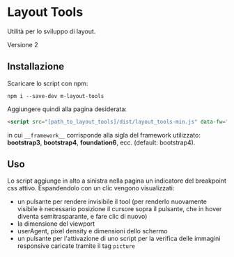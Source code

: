 # Layout Tools

Utilità per lo sviluppo di layout.

Versione 2

## Installazione

Scaricare lo script con npm:

```shell
npm i --save-dev m-layout-tools
```

Aggiungere quindi alla pagina desiderata:

```html
<script src="[path_to_layout_tools]/dist/layout_tools-min.js" data-fw="__framework__"></script>
```
in cui `__framework__` corrisponde alla sigla del framework utilizzato: **bootstrap3**, **bootstrap4**, **foundation6**, ecc. (default: bootstrap4). 

## Uso

Lo script aggiunge in alto a sinistra nella pagina un indicatore del breakpoint css attivo. Espandendolo con un clic vengono visualizzati:

* un pulsante per rendere invisibile il tool (per renderlo nuovamente visibile è necessario posizione il cursore sopra il pulsante, che in hover diventa semitrasparante, e fare clic di nuovo) 
* la dimensione del viewport
* userAgent, pixel density e dimensioni dello schermo
* un pulsante per l'attivazione di uno script per la verifica delle immagini responsive caricate tramite il tag `picture`
